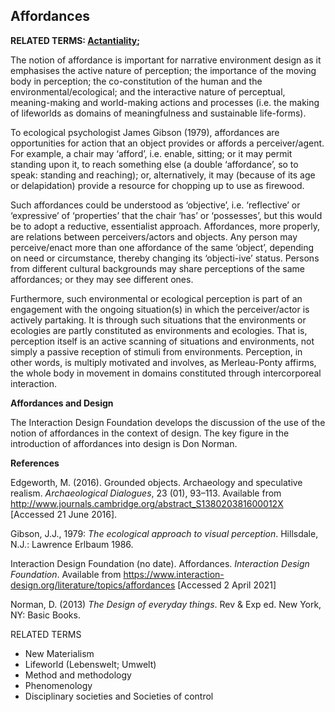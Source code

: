 ## Affordances

**RELATED TERMS: [Actantiality](https://github.com/narrative-environments/CourseCompendium/blob/main/Actantiality.md);**

The notion of affordance is important for narrative environment design as it emphasises the active nature of perception; the importance of the moving body in perception; the co-constitution of the human and the environmental/ecological; and the interactive nature of perceptual, meaning-making and world-making actions and processes (i.e. the making of lifeworlds as domains of meaningfulness and sustainable life-forms).

To ecological psychologist James Gibson (1979), affordances are opportunities for action that an object provides or affords a perceiver/agent. For example, a chair may ‘afford’, i.e. enable, sitting; or it may permit standing upon it, to reach something else (a double ‘affordance’, so to speak: standing and reaching); or, alternatively, it may (because of its age or delapidation) provide a resource for chopping up to use as firewood.

Such affordances could be understood as ‘objective’, i.e. ‘reflective’ or ‘expressive’ of ‘properties’ that the chair ‘has’ or ‘possesses’, but this would be to adopt a reductive, essentialist approach. Affordances, more properly, are relations between perceivers/actors and objects. Any person may perceive/enact more than one affordance of the same ‘object’, depending on need or circumstance, thereby changing its ‘objecti-ive’ status. Persons from different cultural backgrounds may share perceptions of the same affordances; or they may see different ones.

Furthermore, such environmental or ecological perception is part of an engagement with the ongoing situation(s) in which the perceiver/actor is actively partaking. It is through such situations that the environments or ecologies are partly constituted as environments and ecologies. That is, perception itself is an active scanning of situations and environments, not simply a passive reception of stimuli from environments. Perception, in other words, is multiply motivated and involves, as Merleau-Ponty affirms, the whole body in movement in domains constituted through intercorporeal interaction.

**Affordances and Design**

The Interaction Design Foundation develops the discussion of the use of the notion of affordances in the context of design. The key figure in the introduction of affordances into design is Don Norman.

**References**

Edgeworth, M. (2016). Grounded objects. Archaeology and speculative realism. _Archaeological Dialogues_, 23 (01), 93–113\. Available from http://www.journals.cambridge.org/abstract_S138020381600012X [Accessed 21 June 2016].

Gibson, J.J., 1979: _The ecological approach to visual perception_. Hillsdale, N.J.: Lawrence Erlbaum 1986.

Interaction Design Foundation (no date). Affordances. _Interaction Design Foundation_. Available from https://www.interaction-design.org/literature/topics/affordances [Accessed 2 April 2021]

Norman, D. (2013) _The Design of everyday things_. Rev & Exp ed. New York, NY: Basic Books.

RELATED TERMS

* New Materialism
* Lifeworld (Lebenswelt; Umwelt)
* Method and methodology
* Phenomenology
* Disciplinary societies and Societies of control
